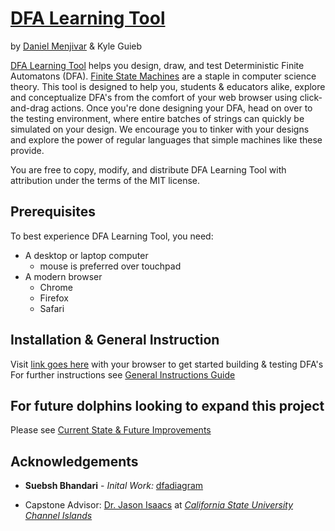 # [DFA Learning Tool](https://danielmenjivar.cikeys.com)

by [Daniel Menjivar](https://danmenjivar.com) & Kyle Guieb  

[DFA Learning Tool](linkhereplease) helps you design, draw, and test Deterministic Finite Automatons (DFA). [Finite State Machines](https://brilliant.org/wiki/finite-state-machines/)  are a staple in computer science theory. This tool is designed to help you, students & educators alike, explore and conceptualize DFA's from the comfort of your web browser using click-and-drag actions. Once you're done designing your DFA, head on over to the testing environment, where entire batches of strings can quickly be simulated on your design. We encourage you to tinker with your designs and explore the power of regular languages that simple machines like these provide. 

You are free to copy, modify, and distribute DFA Learning Tool with attribution under the terms of the MIT license.

## Prerequisites 
To best experience DFA Learning Tool, you need:
- A desktop or laptop computer
    - mouse is preferred over touchpad
- A modern browser
    - Chrome
    - Firefox
    - Safari

## Installation & General Instruction
Visit [link goes here]() with your browser to get started building & testing DFA's  
For further instructions see [General Instructions Guide](/HOWTO.md)

## For future dolphins looking to expand this project
Please see [Current State & Future Improvements](improve.md)

## Acknowledgements
* **Suebsh Bhandari** - *Inital Work:* [dfadiagram](https://dfadiagram.herokuapp.com)  

* Capstone Advisor: [Dr. Jason Isaacs](http://isaacs.cs.csuci.edu/index.html) at [*California State University Channel Islands*](https://www.csuci.edu)  


